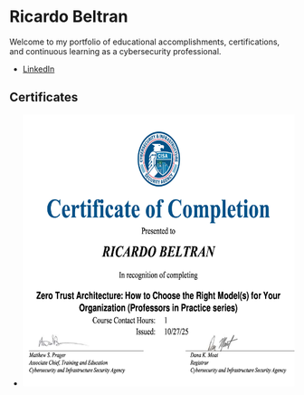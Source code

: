 <h1>Ricardo Beltran</h1>
<p>Welcome to my portfolio of educational accomplishments, certifications, and continuous learning as a cybersecurity professional.</p>
<ul>
  <li><a href="https://www.linkedin.com/in/mr-ricardo-beltran/">LinkedIn</a></li>
</ul>
<h2>Certificates</h2>
<ul>
<li><img src="2025-10-27_Zero Trust Architecture_How to Choose the Right Models for Your Organization_Professors in Practice series.jpg" alt="Certificate of Completion in Zero Trust Architecture: How to Choose the Right Model(s) for Your Organization (Professors in Practice series) from the Cybersecurity & Infrastructure Security Agency (CISA) on October 27, 2025" style="width:640px;height:480px;"</li>
  
</ul>
